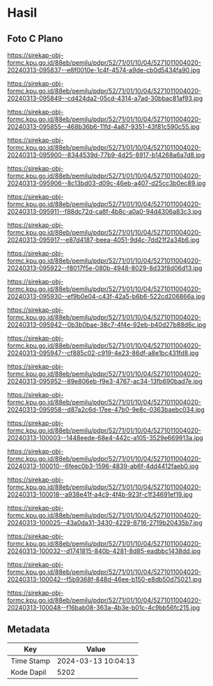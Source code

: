 # Hasil

## Foto C Plano

https://sirekap-obj-formc.kpu.go.id/88eb/pemilu/pdpr/52/71/01/10/04/5271011004020-20240313-095837--e8f0010e-1c4f-4574-a9de-cb0d5434fa90.jpg

https://sirekap-obj-formc.kpu.go.id/88eb/pemilu/pdpr/52/71/01/10/04/5271011004020-20240313-095849--cd424da2-05cd-4314-a7ad-30bbac81af93.jpg

https://sirekap-obj-formc.kpu.go.id/88eb/pemilu/pdpr/52/71/01/10/04/5271011004020-20240313-095855--468b36b6-11fd-4a87-9351-43f81c590c55.jpg

https://sirekap-obj-formc.kpu.go.id/88eb/pemilu/pdpr/52/71/01/10/04/5271011004020-20240313-095900--8344539d-77b9-4d25-8917-b14268a6a7d8.jpg

https://sirekap-obj-formc.kpu.go.id/88eb/pemilu/pdpr/52/71/01/10/04/5271011004020-20240313-095906--8c13bd03-d09c-46eb-a407-d25cc3b0ec89.jpg

https://sirekap-obj-formc.kpu.go.id/88eb/pemilu/pdpr/52/71/01/10/04/5271011004020-20240313-095911--f88dc72d-ca8f-4b8c-a0a0-94d4306a83c3.jpg

https://sirekap-obj-formc.kpu.go.id/88eb/pemilu/pdpr/52/71/01/10/04/5271011004020-20240313-095917--e87d4187-beea-4051-9d4c-7dd21f2a34b6.jpg

https://sirekap-obj-formc.kpu.go.id/88eb/pemilu/pdpr/52/71/01/10/04/5271011004020-20240313-095922--f8017f5e-080b-4948-8029-8d33f8d06d13.jpg

https://sirekap-obj-formc.kpu.go.id/88eb/pemilu/pdpr/52/71/01/10/04/5271011004020-20240313-095930--ef9b0e04-c43f-42a5-b6b6-522cd206866a.jpg

https://sirekap-obj-formc.kpu.go.id/88eb/pemilu/pdpr/52/71/01/10/04/5271011004020-20240313-095942--0b3b0bae-38c7-4f4e-92eb-b40d27b88d6c.jpg

https://sirekap-obj-formc.kpu.go.id/88eb/pemilu/pdpr/52/71/01/10/04/5271011004020-20240313-095947--cf885c02-c919-4e23-86df-a8e1bc431fd8.jpg

https://sirekap-obj-formc.kpu.go.id/88eb/pemilu/pdpr/52/71/01/10/04/5271011004020-20240313-095952--89e806eb-f9e3-4767-ac34-13fb690bad7e.jpg

https://sirekap-obj-formc.kpu.go.id/88eb/pemilu/pdpr/52/71/01/10/04/5271011004020-20240313-095958--d87a2c6d-17ee-47b0-9e8c-0363baebc034.jpg

https://sirekap-obj-formc.kpu.go.id/88eb/pemilu/pdpr/52/71/01/10/04/5271011004020-20240313-100003--1448eede-68e4-442c-a105-3529e669913a.jpg

https://sirekap-obj-formc.kpu.go.id/88eb/pemilu/pdpr/52/71/01/10/04/5271011004020-20240313-100010--6feec0b3-1596-4839-ab6f-4dd4412faeb0.jpg

https://sirekap-obj-formc.kpu.go.id/88eb/pemilu/pdpr/52/71/01/10/04/5271011004020-20240313-100018--a938e41f-a4c9-4f4b-923f-c1f34691ef19.jpg

https://sirekap-obj-formc.kpu.go.id/88eb/pemilu/pdpr/52/71/01/10/04/5271011004020-20240313-100025--43a0da31-3430-4229-8716-2719b20435b7.jpg

https://sirekap-obj-formc.kpu.go.id/88eb/pemilu/pdpr/52/71/01/10/04/5271011004020-20240313-100032--d1741815-840b-4281-8d85-eadbbc1438dd.jpg

https://sirekap-obj-formc.kpu.go.id/88eb/pemilu/pdpr/52/71/01/10/04/5271011004020-20240313-100042--f5b9368f-848d-46ee-b150-e8db50d75021.jpg

https://sirekap-obj-formc.kpu.go.id/88eb/pemilu/pdpr/52/71/01/10/04/5271011004020-20240313-100048--f16bab08-363a-4b3e-b01c-4c9bb56fc215.jpg


## Metadata

| Key        | Value               |
| ---------- | ------------------- |
| Time Stamp | 2024-03-13 10:04:13 |
| Kode Dapil | 5202                |



